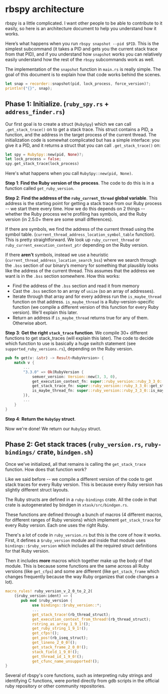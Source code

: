 # rbspy architecture

rbspy is a little complicated. I want other people to be able to contribute to it easily, so here is
an architecture document to help you understand how it works.

Here’s what happens when you run `rbspy snapshot --pid $PID`. This is the simplest subcommand (it takes a
PID and gets you the current stack trace from that PID), and if you understand how `snapshot` works
you can relatively easily understand how the rest of the `rbspy` subcommands work as well.

The implementation of the `snapshot` function in `main.rs` is really simple. The goal of this
document is to explain how that code works behind the scenes.

```rust
let snap = recorder::snapshot(pid, lock_process, force_version)?;
println!("{}", snap);
```

## Phase 1: Initialize. (`ruby_spy.rs` + `address_finder.rs`)

Our first goal is to create a struct (`RubySpy`) which we can call `.get_stack_trace()` on to get a
stack trace. This struct contains a PID, a function, and the address in the target process of the
current thread. The initialization code is somewhat complicated but has a simple interface: you give
it a PID, and it returns a struct that you can call `.get_stack_trace()` on:

```rust
let spy = RubySpy::new(pid, None)?;
let lock_process = false;
spy.get_stack_trace(lock_process)
```

Here's what happens when you call `RubySpy::new(pid, None)`.

**Step 1**: **Find the Ruby version of the process**. The code to do this is in a function called
`get_ruby_version`.

**Step 2**: **Find the address of the `ruby_current_thread` global variable**. This address is the
starting point for getting a stack trace from our Ruby process -- we start there every time. How we do
this depends on 2 things -- whether the Ruby process we’re profiling has symbols, and the Ruby
version (in 2.5.0+ there are some small differences).

If there are symbols, we find the address of the current thread using the symbol table.
(`current_thread_address_location_symbol_table` function). This is pretty straightforward. We look
up `ruby_current_thread` or `ruby_current_execution_context_ptr` depending on the Ruby version.

If there **aren’t** symbols, instead we use a heuristic
(`current_thread_address_location_search_bss`) where we search through the `.bss` section of our
binary’s memory for something that plausibly looks like the address of the current thread. This
assumes that the address we want is in the `.bss` section somewhere.  How this works:

* Find the address of the `.bss` section and read it from memory
* Cast the `.bss` section to an array of `usize` (so an array of addresses).
* Iterate through that array and for every address run the `is_maybe_thread` function on that
  address. `is_maybe_thread` is a Ruby-version-specific function (we compile a different version of
  this function for every Ruby version). We'll explain this later.
* Return an address if `is_maybe_thread` returns true for any of them. Otherwise abort.

**Step 3**: **Get the right `stack_trace` function**. We compile 30+ different functions to get
stack_traces (will explain this later). The code to decide which function to use is basically a huge
switch statement (see `supported_ruby_versions.rs`), depending on the Ruby version.

```rust
pub fn get(v: &str) -> Result<RubyVersion> {
    match v {
        ...
        "3.3.0" => Ok(RubyVersion {
            semver_version: Version::new(3, 3, 0),
            get_execution_context_fn: super::ruby_version::ruby_3_3_0::get_execution_context,
            get_stack_trace_fn: super::ruby_version::ruby_3_3_0::get_stack_trace,
            is_maybe_thread_fn: super::ruby_version::ruby_3_3_0::is_maybe_thread,
        }),
        ...
    }
}
```

**Step 4**: **Return the `RubySpy` struct**.

Now we're done! We return our `RubySpy` struct.

## Phase 2: Get stack traces (`ruby_version.rs`, `ruby-bindings/` crate, `bindgen.sh`)

Once we've initialized, all that remains is calling the `get_stack_trace` function. How does that function
work?

Like we said before -- we compile a different version of the code to get stack traces for every Ruby
version. This is because every Ruby version has slightly different struct layouts.

The Ruby structs are defined in a `ruby-bindings` crate. All the code in that crate is autogenerated
by bindgen in `xtask/src/bindgen.rs`.

These functions are defined through a bunch of macros (4 different macros, for different ranges of
Ruby versions) which implement `get_stack_trace` for every Ruby version. Each one uses the right
Ruby.

There's a lot of code in `ruby_version.rs` but this is the core of how it works. First, it defines a
`$ruby_version` module and inside that module uses `bindings::$ruby_version` which includes all the
required struct definitions for that Ruby version.

Then it includes **more** macros which together make up the body of that module. This is because
some functions are the same across all Ruby versions (like `get_cfps`) and some are different
(like `get_stack_frame` which changes frequently because the way Ruby organizes that code changes a
lot).

```rust
macro_rules! ruby_version_v_2_0_to_2_2(
    ($ruby_version:ident) => (
       pub mod $ruby_version {
            use bindings::$ruby_version::*;
            ...
            get_stack_trace!(rb_thread_struct);
            get_execution_context_from_thread!(rb_thread_struct);
            rstring_as_array_1_9_1!();
            get_ruby_string_1_9_1!();
            get_cfps!();
            get_pos!(rb_iseq_struct);
            get_lineno_2_0_0!();
            get_stack_frame_2_0_0!();
            stack_field_1_9_0!();
            get_thread_id_1_9_0!();
            get_cfunc_name_unsupported!();
}
 ```

Several of rbspy's core functions, such as interpreting ruby strings and identifying C functions,
were ported directly from gdb scripts in the official ruby repository or other community
repositories.
